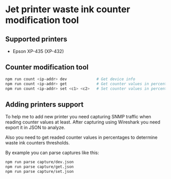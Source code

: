 # Jet printer waste ink counter modification tool

## Supported printers

* Epson XP-435 (XP-432)

## Counter modification tool

```sh
npm run count <ip-addr> dev             # Get device info
npm run count <ip-addr> get             # Get counter values in percents
npm run count <ip-addr> set <c1> <c2>   # Set counter values in percents
```

## Adding printers support

To help me to add new printer you need capturing SNMP traffic when reading counter values at least.
After capturing using Wireshark you need export it in JSON to analyze.

Also you need to get readed counter values in percentages to determine waste ink counters thresholds.

By example you can parse captures like this:

```sh
npm run parse capture/dev.json
npm run parse capture/get.json
npm run parse capture/set.json
```
